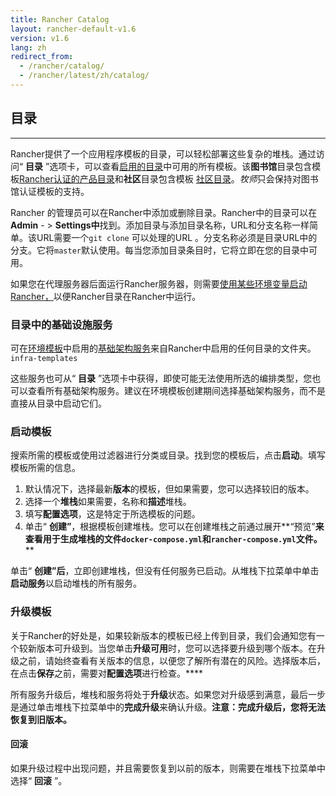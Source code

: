 ```yaml
---
title: Rancher Catalog
layout: rancher-default-v1.6
version: v1.6
lang: zh
redirect_from:
  - /rancher/catalog/
  - /rancher/latest/zh/catalog/
---
```


## 目录

------

Rancher提供了一个应用程序模板的目录，可以轻松部署这些复杂的堆栈。通过访问“ **目录** ”选项卡，可以查看[启用的目录]({{site.baseurl}}/rancher/{{page.version}}/{{page.lang}}/configuration/settings/#catalog)中可用的所有模板。该**图书馆**目录包含模板[Rancher认证的产品目录](https://github.com/rancher/rancher-catalog)和**社区**目录包含模板 [社区目录](https://github.com/rancher/community-catalog)。*牧师*只会保持对图书馆认证模板的支持。

Rancher 的管理员可以在Rancher中添加或删除目录。Rancher中的目录可以在**Admin** - > **Settings中**找到。添加目录与添加目录名称，URL和分支名称一样简单。该URL需要一个`git clone` 可以处理的URL 。分支名称必须是目录URL中的分支。它将`master`默认使用。每当您添加目录条目时，它将立即在您的目录中可用。

如果您在代理服务器后面运行Rancher服务器，则需要[使用某些环境变量启动Rancher，]({{site.baseurl}}/rancher/{{page.version}}/{{page.lang}}/installing-rancher/installing-server/#http-proxy)以便Rancher目录在Rancher中运行。

### 目录中的基础设施服务

可在[环境模板]({{site.baseurl}}/rancher/{{page.version}}/{{page.lang}}//cnvironmcnts/#what-is-an-cnvironmcnt-template)中启用的[基础架构服务]({{site.baseurl}}/rancher/{{page.version}}/{{page.lang}}//rancher-services)来自Rancher中启用的任何目录的文件夹。`infra-templates`

这些服务也可从“ **目录** ”选项卡中获得，即使可能无法使用所选的编排类型，您也可以查看所有基础架构服务。建议在环境模板创建期间选择基础架构服务，而不是直接从目录中启动它们。

### 启动模板

搜索所需的模板或使用过滤器进行分类或目录。找到您的模板后，点击**启动**。填写模板所需的信息。

1. 默认情况下，选择最新**版本**的模板，但如果需要，您可以选择较旧的版本。
2. 选择一个**堆栈**如果需要，名称和**描述**堆栈。
3. 填写**配置选项**，这是特定于所选模板的问题。
4. 单击“ **创建”**，根据模板创建堆栈。您可以在创建堆栈之前通过展开**“预览”**来查看用于生成堆栈的文件`docker-compose.yml`和`rancher-compose.yml`文件。****

单击“ **创建”后**，立即创建堆栈，但没有任何服务已启动。从堆栈下拉菜单中单击**启动服务**以启动堆栈的所有服务。

### 升级模板

关于Rancher的好处是，如果较新版本的模板已经上传到目录，我们会通知您有一个较新版本可升级到。当您单击**升级可用**时，您可以选择要升级到哪个版本。在升级之前，请始终查看有关版本的信息，以便您了解所有潜在的风险。选择版本后，在点击**保存**之前，需要对**配置选项**进行检查。****

所有服务升级后，堆栈和服务将处于**升级**状态。如果您对升级感到满意，最后一步是通过单击堆栈下拉菜单中的**完成升级**来确认升级。**注意：完成升级后，您将无法恢复到旧版本。**

#### 回滚

如果升级过程中出现问题，并且需要恢复到以前的版本，则需要在堆栈下拉菜单中选择“ **回滚** ”。